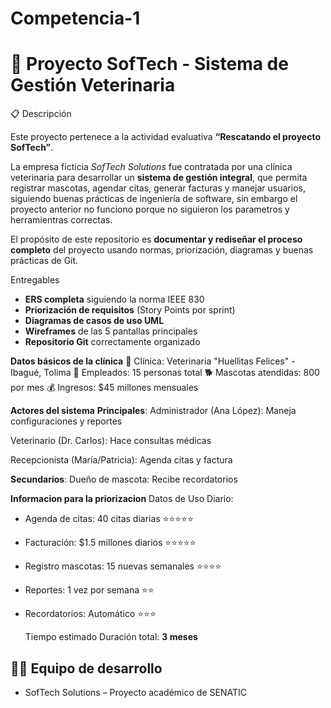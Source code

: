 # Competencia-1
# 🐾 Proyecto SofTech - Sistema de Gestión Veterinaria

 📋 Descripción
 
Este proyecto pertenece a la actividad evaluativa **“Rescatando el proyecto SofTech”**.  

La empresa ficticia *SofTech Solutions* fue contratada por una clínica veterinaria para desarrollar un **sistema de gestión integral**, que permita registrar mascotas, agendar citas, generar facturas y manejar usuarios, siguiendo buenas prácticas de ingeniería de software, sin embargo el proyecto anterior no funciono porque no siguieron los parametros y herramientras correctas.

El propósito de este repositorio es **documentar y rediseñar el proceso completo** del proyecto usando normas, priorización, diagramas y buenas prácticas de Git.

 Entregables
- **ERS completa** siguiendo la norma IEEE 830  
- **Priorización de requisitos** (Story Points por sprint)  
- **Diagramas de casos de uso UML**  
- **Wireframes** de las 5 pantallas principales  
- **Repositorio Git** correctamente organizado  

 **Datos básicos de la clínica**
🏢 Clínica: Veterinaria "Huellitas Felices" - Ibagué, Tolima
👥 Empleados: 15 personas total
🐕 Mascotas atendidas: 800 por mes
💰 Ingresos: $45 millones mensuales

**Actores del sistema**
**Principales**:
Administrador (Ana López):  Maneja configuraciones y reportes

Veterinario (Dr. Carlos):  Hace consultas médicas

Recepcionista (María/Patricia):  Agenda citas y factura

**Secundarios**:
 Dueño de mascota:  Recibe recordatorios

**Informacion para la priorizacion**
Datos de Uso Diario:

- Agenda de citas: 40 citas diarias ⭐⭐⭐⭐⭐
- Facturación: $1.5 millones diarios ⭐⭐⭐⭐⭐
- Registro mascotas: 15 nuevas semanales ⭐⭐⭐⭐
- Reportes: 1 vez por semana ⭐⭐
- Recordatorios: Automático ⭐⭐⭐

  Tiempo estimado
Duración total: **3 meses**


## 👩‍💻 Equipo de desarrollo
- SofTech Solutions – Proyecto académico de SENATIC  



